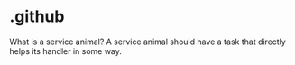 # .github
What is a service animal? A service animal should have a task that directly helps its handler in some way.
